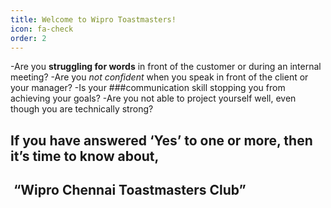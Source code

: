 ```yaml
---
title: Welcome to Wipro Toastmasters!
icon: fa-check
order: 2
---
```



-Are you **struggling for words** in front of the customer or during an internal meeting?
-Are you *not confident* when you speak in front of the client or your manager?
-Is your ###communication skill stopping you from achieving your goals?
-Are you not able to project yourself well, even though you are technically strong?
<h2 class="alt">If you have answered ‘Yes’ to one or more, then it’s time to know about,</h2>

<h2 class="alt"> “Wipro Chennai Toastmasters Club”</h2>